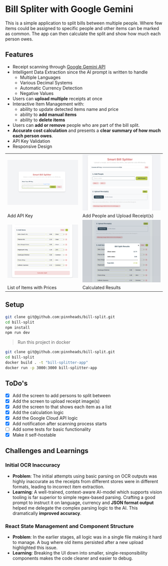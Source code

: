 # Bill Spliter with Google Gemini

This is a simple application to split bills between multiple people. Where few items could be assigned to specific people and other items can be marked as common.
The app can then calculate the split and show how much each person owes.

## Features

- Receipt scanning through [Google Gemini API](https://aistudio.google.com/)
- Intelligent Data Extraction since the AI prompt is written to handle
  - Multiple Languages
  - Various Decimal Systems
  - Automatic Currency Detection
  - Negative Values
- Users can **upload multiple** receipts at once
- Interactive Item Management with:
  - ability to update detected items name and price
  - ability to **add manual items**
  - ability to **delete items**
- Users can **add or remove** people who are part of the bill split.
- **Accurate cost calculation** and presents a **clear summary of how much each person owes**.
- API Key Validation
- Responsive Design

|  |  |
| --- | --- |
| ![API Key](./images/api_key.png) | ![Upload](./images/upload.png)     |
| Add API Key | Add People and Upload Receipt(s)     |
| ![Items](./images/items.png)     | ![Result](./images/result.png)     |
| List of Items with Prices     | Calculated Results     |


## Setup

```bash
git clone git@github.com:pinnheads/bill-split.git
cd bill-split
npm install
npm run dev
```

> Run this project in docker

```bash
git clone git@github.com:pinnheads/bill-split.git
cd bill-split
docker build . -t "bill-splitter-app"
docker run -p 3000:3000 bill-splitter-app
```

## ToDo's

- [x] Add the screen to add persons to split between
- [x] Add the screen to upload receipt image(s)
- [x] Add the screen to that shows each item as a list
- [x] Add the calculation logic
- [x] Add the Google Cloud API logic
- [x] Add notification after scanning process starts
- [ ] Add some tests for basic functionality
- [x] Make it self-hostable

## Challenges and Learnings

### Initial OCR Inaccuracy

  - **Problem**: The initial attempts using basic parsing on OCR outputs was highly inaccurate as the receipts from different stores were in different formats, leading to incorrect item extraction.
  - **Learning**: A well-trained, context-aware AI-model which supports vision tooling is far superior to simple regex-based parsing. Crafting a good prompt to instruct it on language, currency and **JSON format output** helped me delegate the complex parsing logic to the AI. This dramatically **improved accuracy**. 

### React State Management and Component Structure

  - **Problem**: In the earlier stages, all logic was in a single file making it hard to manage. A bug where old items persisted after a new upload highlighted this issue.
  - **Learning**: Breaking the UI down into smaller, single-responsibility components makes the code cleaner and easier to debug. 

